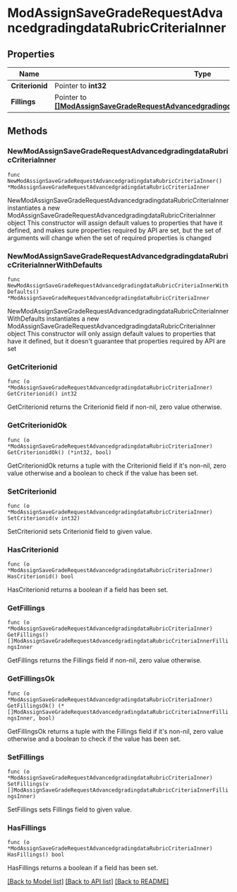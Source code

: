# ModAssignSaveGradeRequestAdvancedgradingdataRubricCriteriaInner

## Properties

Name | Type | Description | Notes
------------ | ------------- | ------------- | -------------
**Criterionid** | Pointer to **int32** | criterion id | [optional] 
**Fillings** | Pointer to [**[]ModAssignSaveGradeRequestAdvancedgradingdataRubricCriteriaInnerFillingsInner**](ModAssignSaveGradeRequestAdvancedgradingdataRubricCriteriaInnerFillingsInner.md) |  | [optional] 

## Methods

### NewModAssignSaveGradeRequestAdvancedgradingdataRubricCriteriaInner

`func NewModAssignSaveGradeRequestAdvancedgradingdataRubricCriteriaInner() *ModAssignSaveGradeRequestAdvancedgradingdataRubricCriteriaInner`

NewModAssignSaveGradeRequestAdvancedgradingdataRubricCriteriaInner instantiates a new ModAssignSaveGradeRequestAdvancedgradingdataRubricCriteriaInner object
This constructor will assign default values to properties that have it defined,
and makes sure properties required by API are set, but the set of arguments
will change when the set of required properties is changed

### NewModAssignSaveGradeRequestAdvancedgradingdataRubricCriteriaInnerWithDefaults

`func NewModAssignSaveGradeRequestAdvancedgradingdataRubricCriteriaInnerWithDefaults() *ModAssignSaveGradeRequestAdvancedgradingdataRubricCriteriaInner`

NewModAssignSaveGradeRequestAdvancedgradingdataRubricCriteriaInnerWithDefaults instantiates a new ModAssignSaveGradeRequestAdvancedgradingdataRubricCriteriaInner object
This constructor will only assign default values to properties that have it defined,
but it doesn't guarantee that properties required by API are set

### GetCriterionid

`func (o *ModAssignSaveGradeRequestAdvancedgradingdataRubricCriteriaInner) GetCriterionid() int32`

GetCriterionid returns the Criterionid field if non-nil, zero value otherwise.

### GetCriterionidOk

`func (o *ModAssignSaveGradeRequestAdvancedgradingdataRubricCriteriaInner) GetCriterionidOk() (*int32, bool)`

GetCriterionidOk returns a tuple with the Criterionid field if it's non-nil, zero value otherwise
and a boolean to check if the value has been set.

### SetCriterionid

`func (o *ModAssignSaveGradeRequestAdvancedgradingdataRubricCriteriaInner) SetCriterionid(v int32)`

SetCriterionid sets Criterionid field to given value.

### HasCriterionid

`func (o *ModAssignSaveGradeRequestAdvancedgradingdataRubricCriteriaInner) HasCriterionid() bool`

HasCriterionid returns a boolean if a field has been set.

### GetFillings

`func (o *ModAssignSaveGradeRequestAdvancedgradingdataRubricCriteriaInner) GetFillings() []ModAssignSaveGradeRequestAdvancedgradingdataRubricCriteriaInnerFillingsInner`

GetFillings returns the Fillings field if non-nil, zero value otherwise.

### GetFillingsOk

`func (o *ModAssignSaveGradeRequestAdvancedgradingdataRubricCriteriaInner) GetFillingsOk() (*[]ModAssignSaveGradeRequestAdvancedgradingdataRubricCriteriaInnerFillingsInner, bool)`

GetFillingsOk returns a tuple with the Fillings field if it's non-nil, zero value otherwise
and a boolean to check if the value has been set.

### SetFillings

`func (o *ModAssignSaveGradeRequestAdvancedgradingdataRubricCriteriaInner) SetFillings(v []ModAssignSaveGradeRequestAdvancedgradingdataRubricCriteriaInnerFillingsInner)`

SetFillings sets Fillings field to given value.

### HasFillings

`func (o *ModAssignSaveGradeRequestAdvancedgradingdataRubricCriteriaInner) HasFillings() bool`

HasFillings returns a boolean if a field has been set.


[[Back to Model list]](../README.md#documentation-for-models) [[Back to API list]](../README.md#documentation-for-api-endpoints) [[Back to README]](../README.md)


